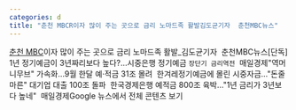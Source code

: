```yaml
---
categories: d
title: "춘천 MBCR이자 많이 주는 곳으로 금리 노마드족 활발김도균기자  춘천MBC뉴스"
---
```

[춘천 MBC](R)이자 많이 주는 곳으로 금리 노마드족 활발_김도균기자&nbsp;&nbsp;춘천MBC뉴스[단독] 1년 정기예금이 3년짜리보다 높다?…시중은행 정기예금 `장단기 금리역전`&nbsp;&nbsp;매일경제"역머니무브" 가속화…9월 한달 예·적금 31조 몰려&nbsp;&nbsp;한겨레정기예금에 몰린 시중자금…"돈줄 마른" 대기업 대출 100조 돌파&nbsp;&nbsp;한국경제은행 예적금 800조 육박…"1년 금리가 3년보다 높네"&nbsp;&nbsp;매일경제Google 뉴스에서 전체 콘텐츠 보기